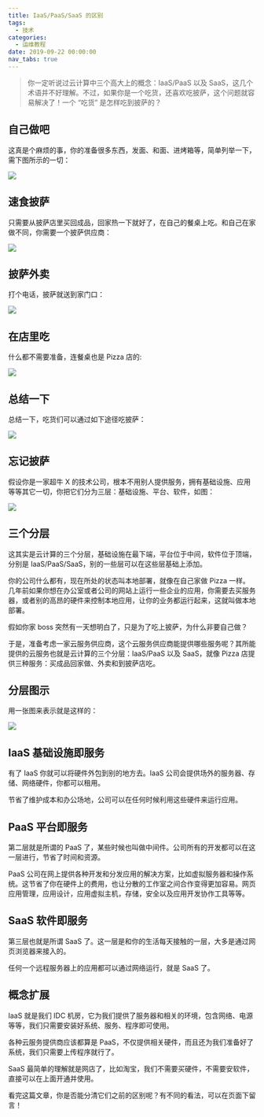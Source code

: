 ```yaml
---
title: IaaS/PaaS/SaaS 的区别
tags:
  - 技术
categories:
  - 运维教程
date: 2019-09-22 00:00:00
nav_tabs: true
---
```


> 你一定听说过云计算中三个高大上的概念：IaaS/PaaS 以及 SaaS，这几个术语并不好理解。不过，如果你是一个吃货，还喜欢吃披萨，这个问题就容易解决了！一个 “吃货” 是怎样吃到披萨的？

<!-- more -->

## 自己做吧

这真是个麻烦的事，你的准备很多东西，发面、和面、进烤箱等，简单列举一下，需下图所示的一切：

![](https://cdn.dusays.com/2019/09/75-1.jpg)

## 速食披萨

只需要从披萨店里买回成品，回家热一下就好了，在自己的餐桌上吃。和自己在家做不同，你需要一个披萨供应商：

![](https://cdn.dusays.com/2019/09/75-2.jpg)

## 披萨外卖

打个电话，披萨就送到家门口：

![](https://cdn.dusays.com/2019/09/75-3.jpg)

## 在店里吃

什么都不需要准备，连餐桌也是 Pizza 店的:

![](https://cdn.dusays.com/2019/09/75-4.jpg)

## 总结一下

总结一下，吃货们可以通过如下途径吃披萨：

![](https://cdn.dusays.com/2019/09/75-5.jpg)

## 忘记披萨

假设你是一家超牛 X 的技术公司，根本不用别人提供服务，拥有基础设施、应用等等其它一切，你把它们分为三层：基础设施、平台、软件，如图：

![](https://cdn.dusays.com/2019/09/75-6.jpg)

## 三个分层

这其实是云计算的三个分层，基础设施在最下端，平台位于中间，软件位于顶端，分别是 IaaS/PaaS/SaaS，别的一些层可以在这些层基础上添加。

你的公司什么都有，现在所处的状态叫本地部署，就像在自己家做 Pizza 一样。几年前如果你想在办公室或者公司的网站上运行一些企业的应用，你需要去买服务器，或者别的高昂的硬件来控制本地应用，让你的业务都运行起来，这就叫做本地部署。

假如你家 boss 突然有一天想明白了，只是为了吃上披萨，为什么非要自己做？

于是，准备考虑一家云服务供应商，这个云服务供应商能提供哪些服务呢？其所能提供的云服务也就是云计算的三个分层：IaaS/PaaS 以及 SaaS，就像 Pizza 店提供三种服务：买成品回家做、外卖和到披萨店吃。

## 分层图示

用一张图来表示就是这样的：

![](https://cdn.dusays.com/2019/09/75-7.jpg)

## IaaS 基础设施即服务

有了 IaaS 你就可以将硬件外包到别的地方去。IaaS 公司会提供场外的服务器、存储、网络硬件，你都可以租用。

节省了维护成本和办公场地，公司可以在任何时候利用这些硬件来运行应用。

## PaaS 平台即服务

第二层就是所谓的 PaaS 了，某些时候也叫做中间件。公司所有的开发都可以在这一层进行，节省了时间和资源。

PaaS 公司在网上提供各种开发和分发应用的解决方案，比如虚拟服务器和操作系统。这节省了你在硬件上的费用，也让分散的工作室之间合作变得更加容易。网页应用管理，应用设计，应用虚拟主机，存储，安全以及应用开发协作工具等等。

## SaaS 软件即服务

第三层也就是所谓 SaaS 了。这一层是和你的生活每天接触的一层，大多是通过网页浏览器来接入的。

任何一个远程服务器上的应用都可以通过网络运行，就是 SaaS 了。

## 概念扩展

IaaS 就是我们 IDC 机房，它为我们提供了服务器和相关的环境，包含网络、电源等等，我们只需要安装好系统、服务、程序即可使用。

各种云服务提供商应该都算是 PaaS，不仅提供相关硬件，而且还为我们准备好了系统，我们只需要上传程序就行了。

SaaS 最简单的理解就是网店了，比如淘宝，我们不需要买硬件，不需要安软件，直接可以在上面开通并使用。

看完这篇文章，你是否能分清它们之前的区别呢？有不同的看法，可以在页面下留言！

